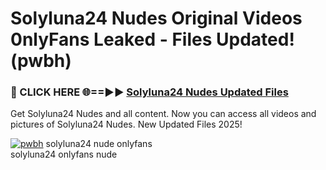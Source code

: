 # Solyluna24 Nudes Original Videos 0nlyFans Leaked - Files Updated! (pwbh)

<h3>🔴 CLICK HERE 🌐==►► <a href="https://tinyurl.com/4mcuefdz" rel="nofollow">Solyluna24 Nudes Updated Files</a></h3>

Get Solyluna24 Nudes and all content. Now you can access all videos and pictures of Solyluna24 Nudes. New Updated Files 2025!

[![pwbh](https://i.imgur.com/StAQSOY.gif)](https://tinyurl.com/4mcuefdz)
solyluna24 nude onlyfans<br>
solyluna24 onlyfans nude